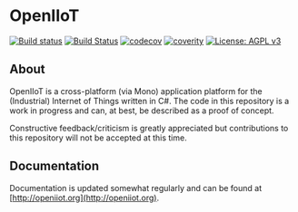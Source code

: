 <h1>OpenIIoT</h1>

[![Build status](https://ci.appveyor.com/api/projects/status/fe97n9g7kc66k6wp?svg=true)](https://ci.appveyor.com/project/OpenIIoTAdmin/openiiot-core)
[![Build Status](https://travis-ci.org/OpenIIoT/OpenIIoT.Core.svg?branch=master)](https://travis-ci.org/OpenIIoT/OpenIIoT.Core)
[![codecov](https://codecov.io/gh/OpenIIoT/OpenIIoT.Core/branch/master/graph/badge.svg)](https://codecov.io/gh/OpenIIoT/OpenIIoT.Core)
[![coverity](https://scan.coverity.com/projects/11638/badge.svg)](https://scan.coverity.com/projects/openiiot-core)
[![License: AGPL v3](https://img.shields.io/badge/License-AGPL%20v3-blue.svg)](https://github.com/OpenIIoT/OpenIIoT.Core/blob/master/LICENSE)

## About

OpenIIoT is a cross-platform (via Mono) application platform for the (Industrial) Internet of Things written in C#.  The code in this repository is a work in progress and can, at best, be described as a proof of concept.

Constructive feedback/criticism is greatly appreciated but contributions to this repository will not be accepted at this time.

## Documentation

Documentation is updated somewhat regularly and can be found at [http://openiiot.org](http://openiiot.org).
